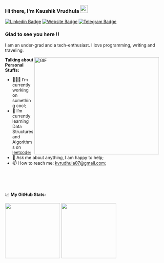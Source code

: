 ### Hi there, I'm <a>Kaushik Vrudhula</a> <img src="https://media.giphy.com/media/hvRJCLFzcasrR4ia7z/giphy.gif" width="25px">

[![Linkedin Badge](https://img.shields.io/badge/-LinkedIn-0e76a8?style=flat-square&logo=Linkedin&logoColor=white)](https://www.linkedin.com/in/kaushik-vrudhula-88354a1a1/)
[![Website Badge](https://img.shields.io/badge/Website-3b5998?style=flat-square&logo=google-chrome&logoColor=white)]()
[![Telegram Badge](https://img.shields.io/badge/-Telegram-0088cc?style=flat-square&logo=Telegram&logoColor=white)](https://t.me/GKassym)

### Glad to see you here !!

I am an under-grad and a tech-enthusiast. I love programming, writing and traveling.

<img align="right" alt="GIF" src="https://github.com/Gapur/Gapur/blob/master/coding.gif?raw=true" width="408" height="318" />
  

**Talking about Personal Stuffs:**

- 👨🏻‍💻 I’m currently working on something cool;
- 🚀 I’m currently learning Data Structures and Algorithms on [leetcode]();
- 💬 Ask me about anything, I am happy to help;
- 📫 How to reach me: kvrudhula07@gmail.com;

</br>
</br>
<br>

📈 **My GitHub Stats:**

<p>
  <img height="180em" src="https://github-readme-stats.vercel.app/api?username=kaushikvrudhula&show_icons=true&hide_border=true&&count_private=true&include_all_commits=true" />
  <img height="180em" src="https://github-readme-stats.vercel.app/api/top-langs/?username=kaushikvrudhula&exclude_repo=KNN-Image-Classification&show_icons=true&hide_border=true&layout=compact&langs_count=8"/>
</p>




